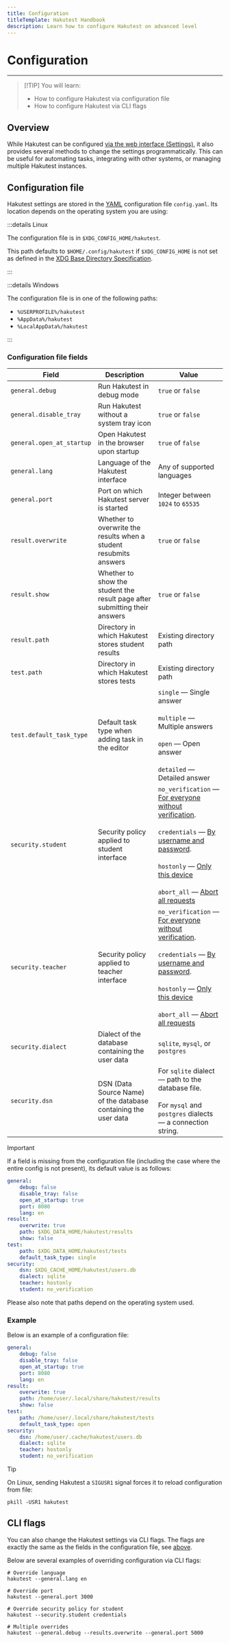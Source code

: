 ```yaml
---
title: Configuration
titleTemplate: Hakutest Handbook
description: Learn how to configure Hakutest on advanced level
---
```


# Configuration

---

> [!TIP] You will learn:
>
> -   How to configure Hakutest via configuration file
> -   How to configure Hakutest via CLI flags

## Overview

While Hakutest can be configured [via the web interface
(Settings)](/handbook/guide/05-settings), it also provides several methods to
change the settings programmatically. This can be useful for automating tasks,
integrating with other systems, or managing multiple Hakutest instances.

## Configuration file

Hakutest settings are stored in the [YAML](https://yaml.org/) configuration
file `config.yaml`. Its location depends on the operating system you are using:

:::details Linux

The configuration file is in `$XDG_CONFIG_HOME/hakutest`.

This path defaults to `$HOME/.config/hakutest` if
`$XDG_CONFIG_HOME` is not set as defined in the [XDG Base Directory
Specification](https://specifications.freedesktop.org/basedir-spec/basedir-spec-latest.html#variables).

:::

:::details Windows

The configuration file is in one of the following paths:

-   `%USERPROFILE%/hakutest`
-   `%AppData%/hakutest`
-   `%LocalAppData%/hakutest`

:::

### Configuration file fields

| Field                     | Description                                                                | Value                                                                                                                                                                                                                                                                                                                                                                                               |
| ------------------------- | -------------------------------------------------------------------------- | --------------------------------------------------------------------------------------------------------------------------------------------------------------------------------------------------------------------------------------------------------------------------------------------------------------------------------------------------------------------------------------------------- |
| `general.debug`           | Run Hakutest in debug mode                                                 | `true` or `false`                                                                                                                                                                                                                                                                                                                                                                                   |
| `general.disable_tray`    | Run Hakutest without a system tray icon                                    | `true` or `false`                                                                                                                                                                                                                                                                                                                                                                                   |
| `general.open_at_startup` | Open Hakutest in the browser upon startup                                  | `true` of `false`                                                                                                                                                                                                                                                                                                                                                                                   |
| `general.lang`            | Language of the Hakutest interface                                         | Any of supported languages                                                                                                                                                                                                                                                                                                                                                                          |
| `general.port`            | Port on which Hakutest server is started                                   | Integer between `1024` to `65535`                                                                                                                                                                                                                                                                                                                                                                   |
| `result.overwrite`        | Whether to overwrite the results when a student resubmits answers          | `true` or `false`                                                                                                                                                                                                                                                                                                                                                                                   |
| `result.show`             | Whether to show the student the result page after submitting their answers | `true` or `false`                                                                                                                                                                                                                                                                                                                                                                                   |
| `result.path`             | Directory in which Hakutest stores student results                         | Existing directory path                                                                                                                                                                                                                                                                                                                                                                             |
| `test.path`               | Directory in which Hakutest stores tests                                   | Existing directory path                                                                                                                                                                                                                                                                                                                                                                             |
| `test.default_task_type`  | Default task type when adding task in the editor                           | `single` &mdash; Single answer<br><br>`multiple` &mdash; Multiple answers<br><br>`open` &mdash; Open answer<br><br>`detailed` &mdash; Detailed answer                                                                                                                                                                                                                                               |
| `security.student`        | Security policy applied to student interface                               | `no_verification` &mdash; [For everyone without verification](/handbook/advanced/01-security#no-verification).<br><br>`credentials` &mdash; [By username and password](/handbook/advanced/01-security#credentials).<br><br>`hostonly` &mdash; [Only this device](/handbook/advanced/01-security#hostonly)<br><br>`abort_all` &mdash; [Abort all requests](/handbook/advanced/01-security#abort-all) |
| `security.teacher`        | Security policy applied to teacher interface                               | `no_verification` &mdash; [For everyone without verification](/handbook/advanced/01-security#no-verification).<br><br>`credentials` &mdash; [By username and password](/handbook/advanced/01-security#credentials).<br><br>`hostonly` &mdash; [Only this device](/handbook/advanced/01-security#hostonly)<br><br>`abort_all` &mdash; [Abort all requests](/handbook/advanced/01-security#abort-all) |
| `security.dialect`        | Dialect of the database containing the user data                           | `sqlite`, `mysql`, or `postgres`                                                                                                                                                                                                                                                                                                                                                                    |
| `security.dsn`            | DSN (Data Source Name) of the database containing the user data            | For `sqlite` dialect &mdash; path to the database file.<br><br>For `mysql` and `postgres` dialects &mdash; a connection string.                                                                                                                                                                                                                                                                     |

> [!IMPORTANT]
> If a field is missing from the configuration file (including the case where
> the entire config is not present), its default value is as follows:
>
> ```yaml
> general:
>     debug: false
>     disable_tray: false
>     open_at_startup: true
>     port: 8080
>     lang: en
> result:
>     overwrite: true
>     path: $XDG_DATA_HOME/hakutest/results
>     show: false
> test:
>     path: $XDG_DATA_HOME/hakutest/tests
>     default_task_type: single
> security:
>     dsn: $XDG_CACHE_HOME/hakutest/users.db
>     dialect: sqlite
>     teacher: hostonly
>     student: no_verification
> ```
>
> Please also note that paths depend on the operating system used.

### Example

Below is an example of a configuration file:

```yaml
general:
    debug: false
    disable_tray: false
    open_at_startup: true
    port: 8080
    lang: en
result:
    overwrite: true
    path: /home/user/.local/share/hakutest/results
    show: false
test:
    path: /home/user/.local/share/hakutest/tests
    default_task_type: open
security:
    dsn: /home/user/.cache/hakutest/users.db
    dialect: sqlite
    teacher: hostonly
    student: no_verification
```

> [!TIP]
>
> On Linux, sending Hakutest a `SIGUSR1` signal forces it to reload configuration from file:
>
> ```shell
> pkill -USR1 hakutest
> ```

## CLI flags

You can also change the Hakutest settings via CLI flags. The flags are exactly the same as the fields in the configuration file, see [above](#configuration-file-fields).

Below are several examples of overriding configuration via CLI flags:

```shell
# Override language
hakutest --general.lang en

# Override port
hakutest --general.port 3000

# Override security policy for student
hakutest --security.student credentials

# Multiple overrides
hakutest --general.debug --results.overwrite --general.port 5000
```
